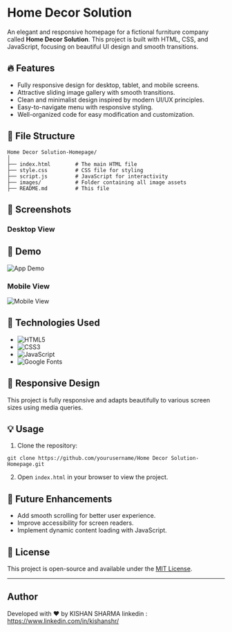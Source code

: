 # Home Decor Solution

An elegant and responsive homepage for a fictional furniture company called **Home Decor Solution**. This project is built with HTML, CSS, and JavaScript, focusing on beautiful UI design and smooth transitions.

## 🔥 Features
- Fully responsive design for desktop, tablet, and mobile screens.
- Attractive sliding image gallery with smooth transitions.
- Clean and minimalist design inspired by modern UI/UX principles.
- Easy-to-navigate menu with responsive styling.
- Well-organized code for easy modification and customization.

## 📁 File Structure
```
Home Decor Solution-Homepage/
│
├── index.html        # The main HTML file
├── style.css         # CSS file for styling
├── script.js         # JavaScript for interactivity
├── images/           # Folder containing all image assets
├── README.md         # This file
```

## 📸 Screenshots
### Desktop View
## 🚀 Demo

![App Demo](media/desktopscreen.gif)




### Mobile View
![Mobile View](mobilescreen.gif)

## 🚀 Technologies Used

- ![HTML5](https://img.shields.io/badge/-HTML5-E34F26?logo=html5&logoColor=white&style=flat) 
- ![CSS3](https://img.shields.io/badge/-CSS3-1572B6?logo=css3&logoColor=white&style=flat) 
- ![JavaScript](https://img.shields.io/badge/-JavaScript-F7DF1E?logo=javascript&logoColor=black&style=flat) 
- ![Google Fonts](https://img.shields.io/badge/-Google%20Fonts-4285F4?logo=google&logoColor=white&style=flat) 

## 📱 Responsive Design
This project is fully responsive and adapts beautifully to various screen sizes using media queries.

## 💡 Usage
1. Clone the repository:
```
git clone https://github.com/yourusername/Home Decor Solution-Homepage.git
```
2. Open `index.html` in your browser to view the project.

## 📌 Future Enhancements
- Add smooth scrolling for better user experience.
- Improve accessibility for screen readers.
- Implement dynamic content loading with JavaScript.

## 📄 License
This project is open-source and available under the [MIT License](LICENSE).

---

## Author
Developed with ❤️ by KISHAN SHARMA
linkedin : https://www.linkedin.com/in/kishanshr/
